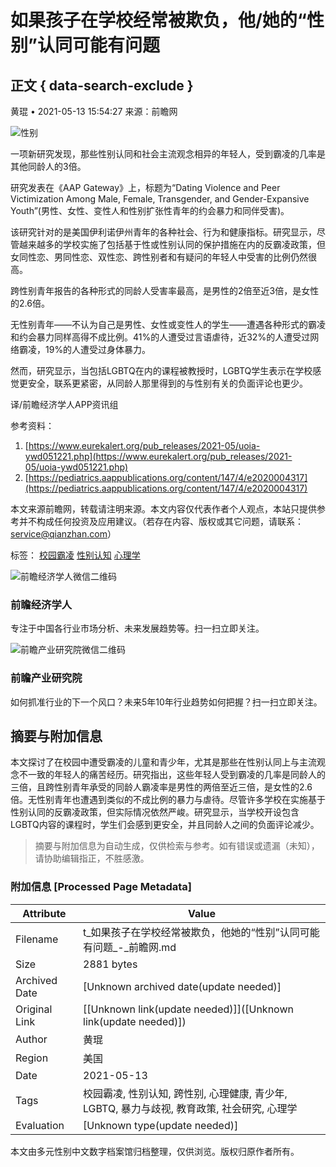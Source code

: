 # 如果孩子在学校经常被欺负，他/她的“性别”认同可能有问题

## 正文 { data-search-exclude }


黄琨 • 2021-05-13 15:54:27 来源：前瞻网

![性别](https://img3.qianzhan.com/news/202105/13/20210513-679352cded1c5618_700x5000.jpg)

一项新研究发现，那些性别认同和社会主流观念相异的年轻人，受到霸凌的几率是其他同龄人的3倍。

研究发表在《AAP Gateway》上，标题为“Dating Violence and Peer Victimization Among Male, Female, Transgender, and Gender-Expansive Youth”(男性、女性、变性人和性别扩张性青年的约会暴力和同伴受害)。

该研究针对的是美国伊利诺伊州青年的各种社会、行为和健康指标。研究显示，尽管越来越多的学校实施了包括基于性或性别认同的保护措施在内的反霸凌政策，但女同性恋、男同性恋、双性恋、跨性别者和有疑问的年轻人中受害的比例仍然很高。

跨性别青年报告的各种形式的同龄人受害率最高，是男性的2倍至近3倍，是女性的2.6倍。

无性别青年——不认为自己是男性、女性或变性人的学生——遭遇各种形式的霸凌和约会暴力同样高得不成比例。41%的人遭受过言语虐待，近32%的人遭受过网络霸凌，19%的人遭受过身体暴力。

然而，研究显示，当包括LGBTQ在内的课程被教授时，LGBTQ学生表示在学校感觉更安全，联系更紧密，从同龄人那里得到的与性别有关的负面评论也更少。

译/前瞻经济学人APP资讯组

参考资料：
1. [https://www.eurekalert.org/pub_releases/2021-05/uoia-ywd051221.php](https://www.eurekalert.org/pub_releases/2021-05/uoia-ywd051221.php)  
2. [https://pediatrics.aappublications.org/content/147/4/e2020004317](https://pediatrics.aappublications.org/content/147/4/e2020004317)  

本文来源前瞻网，转载请注明来源。本文内容仅代表作者个人观点，本站只提供参考并不构成任何投资及应用建议。（若存在内容、版权或其它问题，请联系：service@qianzhan.com）   

标签： [校园霸凌](https://x.qianzhan.com/search?st=news&wd=%e6%a0%a1%e5%9b%ad%e9%9c%b8%e5%87%8c) [性别认知](https://x.qianzhan.com/search?st=news&wd=%e6%80%a7%e5%88%ab%e8%ae%a4%e7%9f%a5) [心理学](https://x.qianzhan.com/search?st=news&wd=%e5%bf%83%e7%90%86%e5%ad%a6)  

![前瞻经济学人微信二维码](https://img1.qianzhan.com/2017bg/images/qzjjxr_wx.jpg)

### **前瞻经济学人**
专注于中国各行业市场分析、未来发展趋势等。扫一扫立即关注。

![前瞻产业研究院微信二维码](https://img1.qianzhan.com/2017/images/yjywx2.jpg)

### **前瞻产业研究院**
如何抓准行业的下一个风口？未来5年10年行业趋势如何把握？扫一扫立即关注。
<!-- tcd_original_link https://t.qianzhan.com/caijing/detail/210513-d442daae.html -->


## 摘要与附加信息

<!-- tcd_abstract -->
本文探讨了在校园中遭受霸凌的儿童和青少年，尤其是那些在性别认同上与主流观念不一致的年轻人的痛苦经历。研究指出，这些年轻人受到霸凌的几率是同龄人的三倍，且跨性别青年承受的同龄人霸凌率是男性的两倍至近三倍，是女性的2.6倍。无性别青年也遭遇到类似的不成比例的暴力与虐待。尽管许多学校在实施基于性别认同的反霸凌政策，但实际情况依然严峻。研究显示，当学校开设包含LGBTQ内容的课程时，学生们会感到更安全，并且同龄人之间的负面评论减少。
<!-- tcd_abstract_end -->

> 摘要与附加信息为自动生成，仅供检索与参考。如有错误或遗漏（未知），请协助编辑指正，不胜感激。

### 附加信息 [Processed Page Metadata]

| Attribute       | Value                                  |
|-----------------|----------------------------------------|
| Filename        | t_如果孩子在学校经常被欺负，他她的“性别”认同可能有问题_-_前瞻网.md                             |
| Size            | 2881 bytes                           |
| Archived Date   | [Unknown archived date(update needed)]                             |
| Original Link   | [[Unknown link(update needed)]]([Unknown link(update needed)])                       |
| Author          | 黄琨                               |
| Region          | 美国                               |
| Date            | 2021-05-13                                 |
| Tags            | 校园霸凌, 性别认知, 跨性别, 心理健康, 青少年, LGBTQ, 暴力与歧视, 教育政策, 社会研究, 心理学                                 |
| Evaluation            | [Unknown type(update needed)]                                 |
<!-- tcd_table_end -->

本文由多元性别中文数字档案馆归档整理，仅供浏览。版权归原作者所有。
